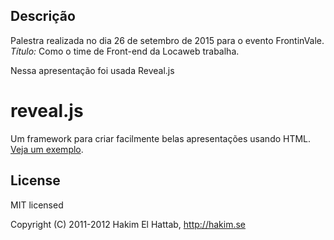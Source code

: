 
## Descrição
Palestra realizada no dia 26 de setembro de 2015 para o evento FrontinVale. 
*Título:* Como o time de Front-end da Locaweb trabalha.

Nessa apresentação foi usada Reveal.js

# reveal.js

Um framework  para criar facilmente belas apresentações usando HTML. [Veja um exemplo](http://lab.hakim.se/reveal-js/).


## License

MIT licensed

Copyright (C) 2011-2012 Hakim El Hattab, http://hakim.se

